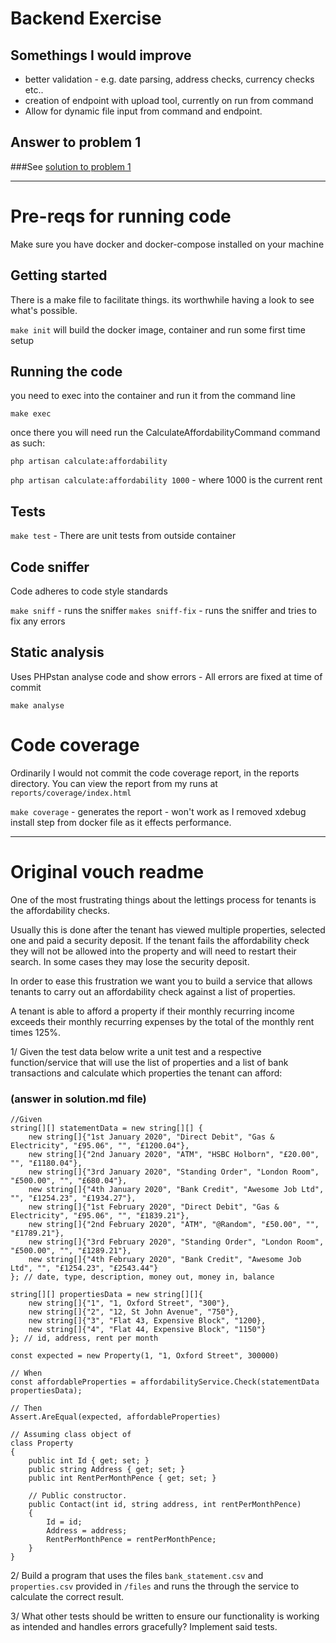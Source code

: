 # Backend Exercise

## Somethings  I would improve
- better validation - e.g. date parsing, address checks, currency checks etc..
- creation of endpoint with upload tool, currently on run from command
- Allow for dynamic file input from command and endpoint.

## Answer to problem 1

###See [solution to problem 1](solution.md)

---

# Pre-reqs for running code

Make sure you have docker and docker-compose installed on your machine

## Getting started

There is a make file to facilitate things. its worthwhile having a look to see what's possible.

`make init` will build the docker image, container and run some first time setup

## Running the code

you need to exec into the container and run it from the command line

`make exec`

once there you will need run the CalculateAffordabilityCommand command as such:

`php artisan calculate:affordability`

`php artisan calculate:affordability 1000` - where 1000 is the current rent

## Tests

`make test` - There are unit tests from outside container

## Code sniffer

Code adheres to code style standards

`make sniff` - runs the sniffer
`makes sniff-fix` - runs the sniffer and tries to fix any errors

## Static analysis

Uses PHPstan analyse code and show errors - All errors are fixed at time of commit

`make analyse`

# Code coverage

Ordinarily I would not commit the code coverage report, in the reports directory.  You can view the report
from my runs at `reports/coverage/index.html`

`make coverage` - generates the report - won't work as I removed xdebug install step from docker file as it effects
performance.

---

# Original vouch readme

One of the most frustrating things about the lettings process for tenants is the affordability checks.

Usually this is done after the tenant has viewed multiple properties, selected one and paid a security deposit. If the tenant fails the affordability check they will not be allowed into the property and will need to restart their search. In some cases they may lose the security deposit.

In order to ease this frustration we want you to build a service that allows tenants to carry out an affordability check against a list of properties.

A tenant is able to afford a property if their monthly recurring income exceeds their monthly recurring expenses by the total of the monthly rent times 125%.

1/ Given the test data below write a unit test and a respective function/service that will use the list of properties and a list of bank transactions and calculate which properties the tenant can afford:
###  (answer in solution.md file)
```
//Given 
string[][] statementData = new string[][] {
    new string[]{"1st January 2020", "Direct Debit", "Gas & Electricity", "£95.06", "", "£1200.04"},
    new string[]{"2nd January 2020", "ATM", "HSBC Holborn", "£20.00", "", "£1180.04"},
    new string[]{"3rd January 2020", "Standing Order", "London Room", "£500.00", "", "£680.04"},
    new string[]{"4th January 2020", "Bank Credit", "Awesome Job Ltd", "", "£1254.23", "£1934.27"},
    new string[]{"1st February 2020", "Direct Debit", "Gas & Electricity", "£95.06", "", "£1839.21"},
    new string[]{"2nd February 2020", "ATM", "@Random", "£50.00", "", "£1789.21"},
    new string[]{"3rd February 2020", "Standing Order", "London Room", "£500.00", "", "£1289.21"},
    new string[]{"4th February 2020", "Bank Credit", "Awesome Job Ltd", "", "£1254.23", "£2543.44"}
}; // date, type, description, money out, money in, balance

string[][] propertiesData = new string[][]{
    new string[]{"1", "1, Oxford Street", "300"},
    new string[]{"2", "12, St John Avenue", "750"},
    new string[]{"3", "Flat 43, Expensive Block", "1200},
    new string[]{"4", "Flat 44, Expensive Block", "1150"}
}; // id, address, rent per month

const expected = new Property(1, "1, Oxford Street", 300000) 
            
// When
const affordableProperties = affordabilityService.Check(statementData propertiesData);
        
// Then
Assert.AreEqual(expected, affordableProperties)
        
// Assuming class object of
class Property
{
    public int Id { get; set; }
    public string Address { get; set; }
    public int RentPerMonthPence { get; set; }

    // Public constructor.
    public Contact(int id, string address, int rentPerMonthPence)
    {
        Id = id;
        Address = address;
        RentPerMonthPence = rentPerMonthPence;
    }
}
```

2/ Build a program that uses the files `bank_statement.csv` and `properties.csv` provided in `/files` and runs the through the service to calculate the correct result.

3/ What other tests should be written to ensure our functionality is working as intended and handles errors gracefully? Implement said tests.
